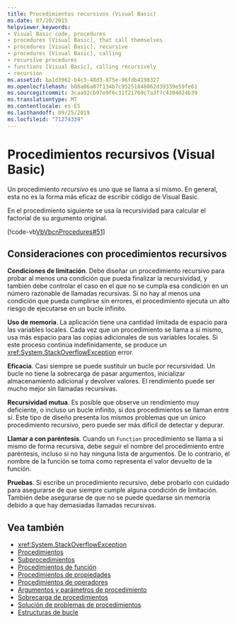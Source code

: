 ```yaml
---
title: Procedimientos recursivos (Visual Basic)
ms.date: 07/20/2015
helpviewer_keywords:
- Visual Basic code, procedures
- procedures [Visual Basic], that call themselves
- procedures [Visual Basic], recursive
- procedures [Visual Basic], calling
- recursive procedures
- functions [Visual Basic], calling recursively
- recursion
ms.assetid: ba1d3962-b4c3-48d3-875e-96fdb4198327
ms.openlocfilehash: b08a06a07f134b7c95251848862d39339e59fe61
ms.sourcegitcommit: 3caa92cb97e9f6c31f21769c7a3f7c4304024b39
ms.translationtype: MT
ms.contentlocale: es-ES
ms.lasthandoff: 09/25/2019
ms.locfileid: "71274339"
---
```

# <a name="recursive-procedures-visual-basic"></a>Procedimientos recursivos (Visual Basic)

Un procedimiento *recursivo* es uno que se llama a sí mismo. En general, esta no es la forma más eficaz de escribir código de Visual Basic.  
  
 En el procedimiento siguiente se usa la recursividad para calcular el factorial de su argumento original.  
  
 [!code-vb[VbVbcnProcedures#51](~/samples/snippets/visualbasic/VS_Snippets_VBCSharp/VbVbcnProcedures/VB/Class1.vb#51)]  
  
## <a name="considerations-with-recursive-procedures"></a>Consideraciones con procedimientos recursivos

 **Condiciones de limitación**. Debe diseñar un procedimiento recursivo para probar al menos una condición que pueda finalizar la recursividad, y también debe controlar el caso en el que no se cumpla esa condición en un número razonable de llamadas recursivas. Si no hay al menos una condición que pueda cumplirse sin errores, el procedimiento ejecuta un alto riesgo de ejecutarse en un bucle infinito.

 **Uso de memoria**. La aplicación tiene una cantidad limitada de espacio para las variables locales. Cada vez que un procedimiento se llama a sí mismo, usa más espacio para las copias adicionales de sus variables locales. Si este proceso continúa indefinidamente, se produce un <xref:System.StackOverflowException> error.

 **Eficacia**. Casi siempre se puede sustituir un bucle por recursividad. Un bucle no tiene la sobrecarga de pasar argumentos, inicializar almacenamiento adicional y devolver valores. El rendimiento puede ser mucho mejor sin llamadas recursivas.

 **Recursividad mutua**. Es posible que observe un rendimiento muy deficiente, o incluso un bucle infinito, si dos procedimientos se llaman entre sí. Este tipo de diseño presenta los mismos problemas que un único procedimiento recursivo, pero puede ser más difícil de detectar y depurar.

 **Llamar a con paréntesis**. Cuando un `Function` procedimiento se llama a sí mismo de forma recursiva, debe seguir el nombre del procedimiento entre paréntesis, incluso si no hay ninguna lista de argumentos. De lo contrario, el nombre de la función se toma como representa el valor devuelto de la función.

 **Pruebas**. Si escribe un procedimiento recursivo, debe probarlo con cuidado para asegurarse de que siempre cumple alguna condición de limitación. También debe asegurarse de que no se puede quedarse sin memoria debido a que hay demasiadas llamadas recursivas.

## <a name="see-also"></a>Vea también

- <xref:System.StackOverflowException>
- [Procedimientos](index.md)
- [Subprocedimientos](sub-procedures.md)
- [Procedimientos de función](function-procedures.md)
- [Procedimientos de propiedades](property-procedures.md)
- [Procedimientos de operadores](operator-procedures.md)
- [Argumentos y parámetros de procedimiento](procedure-parameters-and-arguments.md)
- [Sobrecarga de procedimientos](procedure-overloading.md)
- [Solución de problemas de procedimientos](troubleshooting-procedures.md)
- [Estructuras de bucle](../control-flow/loop-structures.md)
